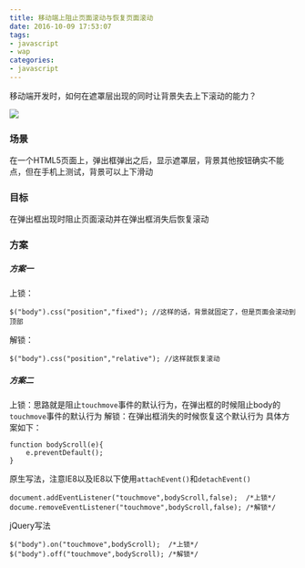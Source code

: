 ```yaml
---
title: 移动端上阻止页面滚动与恢复页面滚动
date: 2016-10-09 17:53:07
tags: 
- javascript
- wap
categories:
- javascript
---
```


移动端开发时，如何在遮罩层出现的同时让背景失去上下滚动的能力？

![](/assets/blogImg/strict-mode.jpg)

### 场景

在一个HTML5页面上，弹出框弹出之后，显示遮罩层，背景其他按钮确实不能点，但在手机上测试，背景可以上下滑动

### 目标

在弹出框出现时阻止页面滚动并在弹出框消失后恢复滚动
<!-- more -->
### 方案

##### 方案一
上锁：
```
$("body").css("position","fixed"); //这样的话，背景就固定了，但是页面会滚动到顶部
```
解锁：
```
$("body").css("position","relative"); //这样就恢复滚动
```

##### 方案二
上锁：思路就是阻止``touchmove``事件的默认行为，在弹出框的时候阻止body的``touchmove``事件的默认行为
解锁：在弹出框消失的时候恢复这个默认行为
具体方案如下：
```
function bodyScroll(e){
	e.preventDefault();
}
```

原生写法，注意IE8以及IE8以下使用``attachEvent()``和``detachEvent()``
```
document.addEventListener("touchmove",bodyScroll,false);  /*上锁*/
docume.removeEventListener("touchmove",bodyScroll,false); /*解锁*/
```
jQuery写法
```
$("body").on("touchmove",bodyScroll);  /*上锁*/
$("body").off("touchmove",bodyScroll); /*解锁*/
```
